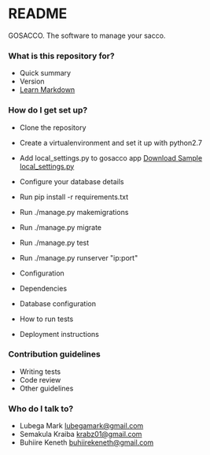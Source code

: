 # README #

GOSACCO. The software to manage your sacco.

### What is this repository for? ###

* Quick summary
* Version
* [Learn Markdown](https://bitbucket.org/tutorials/markdowndemo)

### How do I get set up? ###

* Clone the repository
* Create a virtualenvironment and set it up with python2.7
* Add local_settings.py to gosacco app [Download Sample local_settings.py](https://bitbucket.org/gosacco/gosacco/downloads/local_settings.py)
* Configure your database details
* Run pip install -r requirements.txt
* Run ./manage.py makemigrations
* Run ./manage.py migrate
* Run ./manage.py test
* Run ./manage.py runserver "ip:port"

* Configuration
* Dependencies
* Database configuration
* How to run tests
* Deployment instructions

### Contribution guidelines ###

* Writing tests
* Code review
* Other guidelines

### Who do I talk to? ###

* Lubega Mark lubegamark@gmail.com
* Semakula Kraiba krabz01@gmail.com
* Buhiire Keneth buhiirekeneth@gmail.com